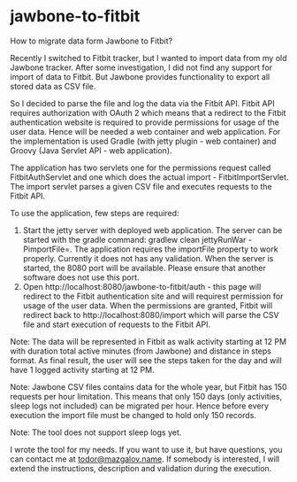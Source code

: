 # jawbone-to-fitbit

How to migrate data form Jawbone to Fitbit?

Recently I switched to Fitbit tracker, but I wanted to import data from my old Jawbone tracker. After some investigation, I did not find any support for import of data to Fitbit.  But Jawbone provides functionality to export all stored data as CSV file.

So I decided to parse the file and log the data via the Fitbit API. Fitbit API requires authorization with OAuth 2 which means that a redirect to the Fitbit authentication website is required to provide permissions for usage of the user data. Hence will be needed a web container and web application. For the implementation is used Gradle (with jetty plugin - web container) and Groovy (Java Servlet API - web application).

The application has two servlets one for the permissions request called FitbitAuthServlet and one which does the actual import - FitbitImportServlet. The import servlet parses a given CSV file and executes requests to the Fitbit API.

To use the application, few steps are required:
1. Start the jetty server with deployed web application.
The server can be started with the gradle command: gradlew clean jettyRunWar -PimportFile=<path-to-CSV-file>. The application requires the importFile property to work properly. Currently it does not has any validation.
When the server is started, the 8080 port will be available. Please ensure that another software does not use this port.
2. Open http://localhost:8080/jawbone-to-fitbit/auth - this page will redirect to the Fitbit authentication site and will requirest permission for usage of the user data.
When the permissions are granted, Fitbit will redirect back to http://localhost:8080/import which will parse the CSV file and start execution of requests to the Fitbit API.


Note: The data will be represented in Fitbit as walk activity starting at 12 PM with duration total active minutes (from Jawbone) and distance in steps format. As final result, the user will see the steps taken for the day and will have 1 logged activity starting at 12 PM.

Note: Jawbone CSV files contains data for the whole year, but Fitbit has 150 requests per hour limitation. This means that only 150 days (only activities, sleep logs not included) can be migrated per hour. Hence before every execution the import file must be changed to hold only 150 records.

Note: The tool does not support sleep logs yet.

I wrote the tool for my needs. If you want to use it, but have questions, you can contact me at todor@mazgalov.name. If somebody is interested, I will extend the instructions, description and validation during the execution.